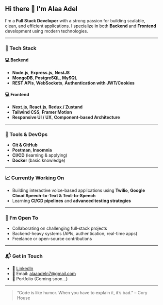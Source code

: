## Hi there 👋 I'm Alaa Adel

I'm a **Full Stack Developer** with a strong passion for building scalable, clean, and efficient applications. I specialize in both **Backend** and **Frontend** development using modern technologies.

---

### 🧠 Tech Stack

#### 💻 Backend
- **Node.js**, **Express.js**, **NestJS**
- **MongoDB**, **PostgreSQL**, **MySQL**
- **REST APIs**, **WebSockets**, **Authentication with JWT/Cookies**

#### 💻 Frontend
- **Next.js**, **React.js**, **Redux / Zustand**
- **Tailwind CSS**, **Framer Motion**
- **Responsive UI / UX**, **Component-based Architecture**

---

### 🧩 Tools & DevOps
- **Git & GitHub**
- **Postman**, **Insomnia**
- **CI/CD** (learning & applying)
- **Docker** (basic knowledge)

---

### 📈 Currently Working On
- Building interactive voice-based applications using **Twilio**, **Google Cloud Speech-to-Text & Text-to-Speech**
- Learning **CI/CD pipelines** and **advanced testing strategies**

---

### 🚀 I’m Open To
- Collaborating on challenging full-stack projects
- Backend-heavy systems (APIs, authentication, real-time apps)
- Freelance or open-source contributions

---

### 📬 Get in Touch
- 💼 [LinkedIn](https://www.linkedin.com/in/alaaadeln7/)
- 📨 Email: alaaadeln7@gmail.com
- 🧠 Portfolio (Coming soon...)

---

> “Code is like humor. When you have to explain it, it’s bad.” – Cory House
